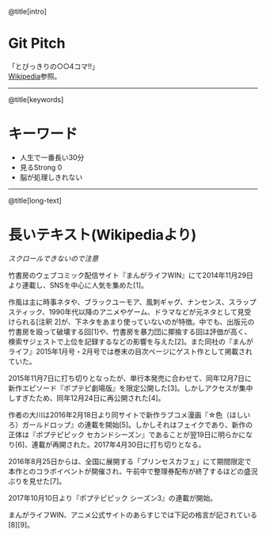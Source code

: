@title[intro]

# Git Pitch

「とびっきりの○○4コマ!!」  
[Wikipedia](https://ja.wikipedia.org/wiki/%E3%83%9D%E3%83%97%E3%83%86%E3%83%94%E3%83%94%E3%83%83%E3%82%AF)参照。

---

@title[keywords]

# キーワード

- 人生で一番長い30分
- 見るStrong 0
- 脳が処理しきれない

---

@title[long-text]

# 長いテキスト(Wikipediaより)

*スクロールできないので注意*

竹書房のウェブコミック配信サイト『まんがライフWIN』にて2014年11月29日より連載し、SNSを中心に人気を集めた[1]。

作風は主に時事ネタや、ブラックユーモア、風刺ギャグ、ナンセンス、スラップスティック、1990年代以降のアニメやゲーム、ドラマなどが元ネタとして見受けられる[注釈 2]が、下ネタをあまり使っていないのが特徴。中でも、出版元の竹書房を殴って破壊する回[1]や、竹書房を暴力団に揶揄する回は評価が高く、検索サジェストで上位を記録するなどの影響を与えた[2]。また同社の『まんがライフ』2015年1月号・2月号では巻末の目次ページにゲスト作として掲載されていた。

2015年11月7日に打ち切りとなったが、単行本発売に合わせて、同年12月7日に新作エピソード『ポプテピ劇場版』を限定公開した[3]。しかしアクセスが集中しすぎたため、同年12月24日に再公開された[4]。

作者の大川は2016年2月18日より同サイトで新作ラブコメ漫画『☆色（ほしいろ）ガールドロップ』の連載を開始[5]。しかしそれはフェイクであり、新作の正体は『ポプテピピック セカンドシーズン』であることが翌19日に明らかになり[6]、連載が再開された。2017年4月30日に打ち切りとなる。

2016年8月25日からは、全国に展開する「プリンセスカフェ」にて期間限定で本作とのコラボイベントが開催され、午前中で整理券配布が終了するほどの盛況ぶりを見せた[7]。

2017年10月10日より『ポプテピピック シーズン3』の連載が開始。

まんがライフWIN、アニメ公式サイトのあらすじでは下記の格言が記されている[8][9]。
